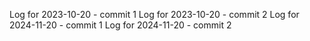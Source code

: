 Log for 2023-10-20 - commit 1
Log for 2023-10-20 - commit 2
Log for 2024-11-20 - commit 1
Log for 2024-11-20 - commit 2
